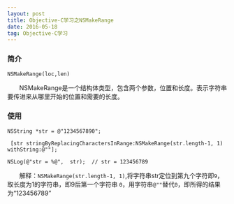 ```yaml
---
layout: post
title: Objective-C学习之NSMakeRange
date: 2016-05-18
tag: Objective-C学习
---
```


### 简介

```
NSMakeRange(loc,len) 
```

&#160; &#160; &#160; &#160;NSMakeRange是一个结构体类型，包含两个参数，位置和长度。表示字符串要传进来从哪里开始的位置和需要的长度。
### 使用
```
NSString *str = @"1234567890";  
  
 [str stringByReplacingCharactersInRange:NSMakeRange(str.length-1, 1) withString:@""];  
  
NSLog(@"str = %@",  str);  // str = 123456789
```

&#160; &#160; &#160; &#160;解释：`NSMakeRange(str.length-1, 1)`,将字符串str定位到第九个字符即`9`，取长度为1的字符串，即9后第一个字符串 `0`，用字符串`@""`替代`0`，即所得的结果为“123456789”
